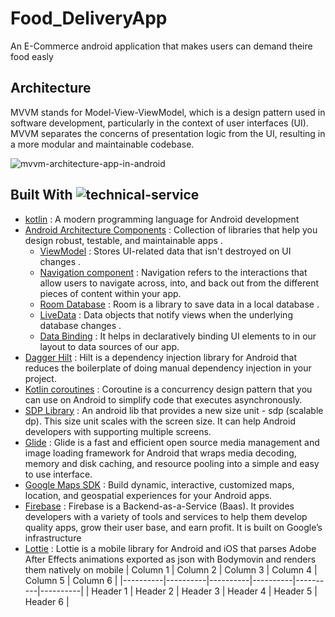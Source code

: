 # Food_DeliveryApp
An E-Commerce android application that makes users can demand theire food easly
## Architecture

MVVM stands for Model-View-ViewModel, which is a design pattern used in software development, particularly in the context of user interfaces (UI). MVVM separates the concerns of presentation logic from the UI, resulting in a more modular and maintainable codebase.

![mvvm-architecture-app-in-android](https://github.com/InfoGenies/Food_DeliveryApp/assets/133220437/09a368a4-a565-430e-b49d-c364b41b1d46)

## Built With ![technical-service](https://github.com/InfoGenies/Food_DeliveryApp/assets/133220437/17f6b7f6-2e0f-453f-bb0c-1be8fa0fa464)

* [kotlin](https://kotlinlang.org/) : A modern programming language for Android development
* [Android Architecture Components](https://developer.android.com/topic/architecture) : Collection of libraries that help you design robust, testable, and maintainable apps .
   - [ViewModel](https://developer.android.com/topic/libraries/architecture/viewmodel) : Stores UI-related data that isn't destroyed on UI changes .
   - [Navigation component](https://developer.android.com/guide/navigation) : Navigation refers to the interactions that allow users to navigate across, into, and back out from the different pieces of content within your app.
   - [Room Database](https://developer.android.com/training/data-storage/room) : Room is a library to save data in a local database .
   - [LiveData](https://developer.android.com/topic/libraries/architecture/livedata) : Data objects that notify views when the underlying database changes .
   - [Data Binding](https://developer.android.com/topic/libraries/architecture/livedata) : It helps in declaratively binding UI elements to in our layout to data sources of our app.
* [Dagger Hilt](https://developer.android.com/training/dependency-injection/hilt-android) : Hilt is a dependency injection library for Android that reduces the boilerplate of doing manual dependency injection in your project.
* [Kotlin coroutines](https://developer.android.com/kotlin/coroutines) : Coroutine is a concurrency design pattern that you can use on Android to simplify code that executes asynchronously. 
* [SDP Library](https://github.com/intuit/sdp) : An android lib that provides a new size unit - sdp (scalable dp). This size unit scales with the screen size. It can help Android developers with supporting multiple screens.
* [Glide](https://github.com/bumptech/glide) : Glide is a fast and efficient open source media management and image loading framework for Android that wraps media decoding, memory and disk caching, and resource pooling into a simple and easy to use interface.
* [Google Maps SDK](https://developers.google.com/maps/documentation/android-sdk) : Build dynamic, interactive, customized maps, location, and geospatial experiences for your Android apps.
* [Firebase](https://firebase.google.com/) : Firebase is a Backend-as-a-Service (Baas). It provides developers with a variety of tools and services to help them develop quality apps, grow their user base, and earn profit. It is built on Google’s infrastructure
* [Lottie](https://github.com/airbnb/lottie-android) : Lottie is a mobile library for Android and iOS that parses Adobe After Effects animations exported as json with Bodymovin and renders them natively on mobile
| Column 1 | Column 2 | Column 3 | Column 4 | Column 5 | Column 6 |
|----------|----------|----------|----------|----------|----------|
| Header 1 | Header 2 | Header 3 | Header 4 | Header 5 | Header 6 |

